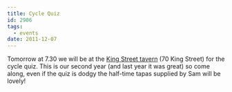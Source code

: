 ```yaml
---
title: Cycle Quiz
id: 2906
tags:
  - events
date: 2011-12-07
---
```


Tomorrow at 7.30 we will be at the [King Street tavern](http://www.thekingstreettavern.co.uk/) (70 King Street) for the cycle quiz. This is our second year (and last year it was great) so come along, even if the quiz is dodgy the half-time tapas supplied by Sam will be lovely!

